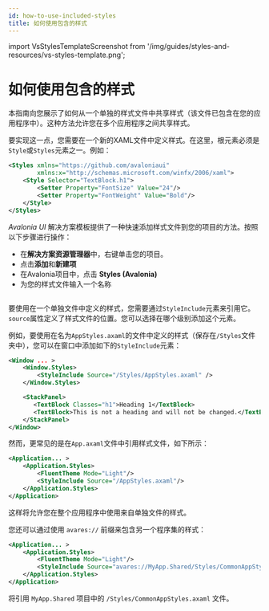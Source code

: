 ```yaml
---
id: how-to-use-included-styles
title: 如何使用包含的样式
---
```


import VsStylesTemplateScreenshot from '/img/guides/styles-and-resources/vs-styles-template.png';

# 如何使用包含的样式

本指南向您展示了如何从一个单独的样式文件中共享样式（该文件已包含在您的应用程序中）。这种方法允许您在多个应用程序之间共享样式。

要实现这一点，您需要在一个新的XAML文件中定义样式。在这里，根元素必须是`Style`或`Styles`元素之一。例如：

```xml
<Styles xmlns="https://github.com/avaloniaui"
        xmlns:x="http://schemas.microsoft.com/winfx/2006/xaml">
    <Style Selector="TextBlock.h1">
        <Setter Property="FontSize" Value="24"/>
        <Setter Property="FontWeight" Value="Bold"/>
    </Style>
</Styles>
```

_Avalonia UI_ 解决方案模板提供了一种快速添加样式文件到您的项目的方法。按照以下步骤进行操作：

-  在**解决方案资源管理器**中，右键单击您的项目。
-  点击**添加**和**新建项**
-  在Avalonia项目中，点击 **Styles (Avalonia)**
-  为您的样式文件输入一个名称

<img src={VsStylesTemplateScreenshot} alt=""/>

要使用在一个单独文件中定义的样式，您需要通过`StyleInclude`元素来引用它。`source`属性定义了样式文件的位置。您可以选择在哪个级别添加这个元素。

例如，要使用在名为`AppStyles.axaml`的文件中定义的样式（保存在`/Styles`文件夹中），您可以在窗口中添加如下的`StyleInclude`元素：

```xml
<Window ... >
    <Window.Styles>
        <StyleInclude Source="/Styles/AppStyles.axaml" />
    </Window.Styles>

    <StackPanel>
       <TextBlock Classes="h1">Heading 1</TextBlock>
       <TextBlock>This is not a heading and will not be changed.</TextBlock>
    </StackPanel>
</Window>
```

然而，更常见的是在`App.axaml`文件中引用样式文件，如下所示：

```xml
<Application... > 
    <Application.Styles>
        <FluentTheme Mode="Light"/>
        <StyleInclude Source="/AppStyles.axaml"/>
    </Application.Styles>
</Application>
```

这样将允许您在整个应用程序中使用来自单独文件的样式。

您还可以通过使用 `avares://` 前缀来包含另一个程序集的样式：

```xml
<Application... > 
    <Application.Styles>
        <FluentTheme Mode="Light"/>
        <StyleInclude Source="avares://MyApp.Shared/Styles/CommonAppStyles.axaml"/>
    </Application.Styles>
</Application>
```

将引用 `MyApp.Shared` 项目中的 `/Styles/CommonAppStyles.axaml` 文件。
